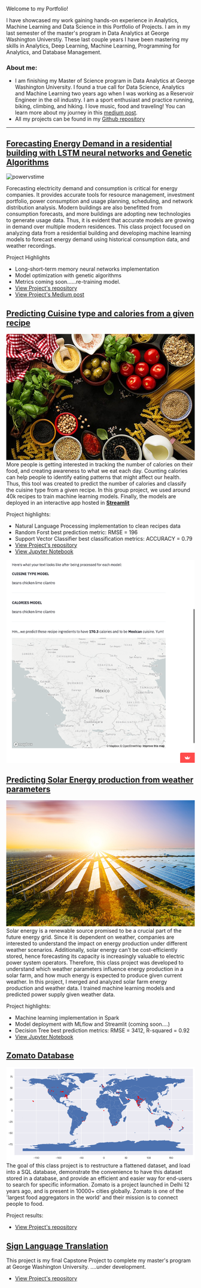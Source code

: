 Welcome to my Portfolio!

I have showcased my work gaining hands-on experience in Analytics, Machine Learning and Data Science in this Portfolio of Projects. I am in my last semester of the master's program in Data Analytics at George Washington Universtiy. These last couple years I have been mastering my skills in Analytics, Deep Learning, Machine Learning, Programming for Analytics, and Database Management. 

### About me: 
- I am finishing my Master of Science program in Data Analytics at George Washington University. I found a true call for Data Science, Analytics and Machine Learning two years ago when I was working as a Reservoir Engineer in the oil industry. I am a sport enthusiast and practice running, biking, climbing, and hiking. I love music, food and traveling! You can learn more about my journey in this [medium post](https://medium.com/@garciaguerra.jl/my-journey-from-petroleum-engineering-to-data-science-a7f05919d406).
- All my projects can be found in my [Github repository](https://github.com/jgarcia2411)

----
## [Forecasting Energy Demand in a residential building with LSTM neural networks and Genetic Algorithms](https://medium.com/@garciaguerra.jl/forecasting-energy-demand-in-a-residential-building-with-lstm-neural-network-and-genetic-algorithms-49b0dc475c60)
![powervstime](/images/BIM-adds-value-to-intelligent-buildings-says-report-©-Stepanenko-Oksana-.jpg)

Forecasting electricity demand and consumption is critical for energy companies. It provides accurate tools for resource management, investment portfolio, power consumption and usage planning, scheduling, and network distribution analysis. Modern buildings are also benefitted from consumption forecasts, and more buildings are adopting new technologies to generate usage data. Thus, it is evident that accurate models are growing in demand over multiple modern residences. This class project focused on analyzing data from a residential building and developing machine learning models to forecast energy demand using historical consumption data, and weather recordings. 

Project Highlights
-	Long-short-term memory neural networks implementation
- Model optimization with genetic algorithms
-	Metrics coming soon......re-training model.
-	[View Project's repository](https://github.com/jgarcia2411/Energy-Supply-Smart-Home.git)
-	[View Project's Medium post](https://medium.com/@garciaguerra.jl/forecasting-energy-demand-in-a-residential-building-with-lstm-neural-network-and-genetic-algorithms-49b0dc475c60)



## [Predicting Cuisine type and calories from a given recipe](https://share.streamlit.io/msalceda/emse-6574-final-project/main/final_project_app.py) 
[![streamlitapp](/images/ingredients1.jpg)](https://share.streamlit.io/msalceda/emse-6574-final-project/main/final_project_app.py)
More people is getting interested in tracking the number of calories on their food, and creating awareness to what we eat each day. Counting calories can help people to identify eating patterns that might affect our health. Thus, this tool was created to predict the number of calories and classify the cuisine type from a given recipe. In this group project, we used around 40k recipes to train machine learning models. Finally, the models are deployed in an interactive app hosted in [**Streamlit**](https://share.streamlit.io/msalceda/emse-6574-final-project/main/final_project_app.py) 

Project highlights:
-	Natural Language Processing implementation to clean recipes data
-	Random Forst best prediction metric: RMSE = 196
-	Support Vector Classifier best classification metrics: ACCURACY = 0.79 
-	[View Project's repository](https://github.com/jgarcia2411/emse-6574-final-project.git)
-	[View Jupyter Notebook](https://nbviewer.org/github/msalceda/msalceda.github.io/blob/master/assets/emse6574_assignments/EMSE_6574_Final_Project.ipynb)

[![streamlitapp](/images/streamlitapp.png)](https://share.streamlit.io/msalceda/emse-6574-final-project/main/final_project_app.py)

## [Predicting Solar Energy production from weather parameters](https://nbviewer.jupyter.org/github/msalceda/msalceda.github.io/blob/master/assets/emse6574_assignments/Week_2_Assignment_Michael_Salceda.ipynb)
![featureimportance](/images/Solar-1.jpg)
Solar energy is a renewable source promised to be a crucial part of the future energy grid. Since it is dependent on weather, companies are interested to understand the impact on energy production under different weather scenarios. Additionally, solar energy can’t be cost-efficiently stored, hence forecasting its capacity is increasingly valuable to electric power system operators. Therefore, this class project was developed to understand which weather parameters influence energy production in a solar farm, and how much energy is expected to produce given current weather. In this project, I merged and analyzed solar farm energy production and weather data. I trained machine learning models and predicted power supply given weather data. 

Project highlights:
-	Machine learning implementation in Spark
-	Model deployment with MLflow and Streamlit (coming soon....)
-	Decision Tree best prediction metrics: RMSE = 3412, R-squared = 0.92
-	[View Jupyter Notebook](https://nbviewer.jupyter.org/github/msalceda/msalceda.github.io/blob/master/assets/emse6574_assignments/Week_2_Assignment_Michael_Salceda.ipynb)



## [Zomato Database](https://github.com/jgarcia2411/Zomato_SQL_Database.git)
![zomato](/images/zomato.png)
The goal of this class project is to restructure a flattened dataset, and load into a SQL database, demonstrate the convenience to have this dataset stored in a database, and provide an efficient and easier way for end-users to search for specific information. Zomato is a project launched in Delhi 12 years ago, and is present in 10000+ cities globally. Zomato is one of the 'largest food aggregators in the world' and their mission is to connect people to food. 

Project results:
- [View Project's repository](https://github.com/jgarcia2411/Zomato_SQL_Database.git)




## [Sign Language Translation](https://github.com/jgarcia2411/Sign-Language-Capstone.git)

This project is my final Capstone Project to complete my master's program at George Washington University.
....under development.
- [View Project's repository](https://github.com/jgarcia2411/Sign-Language-Capstone.git)

